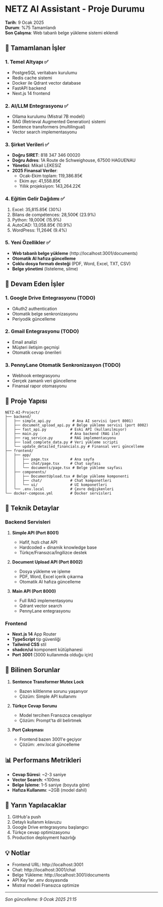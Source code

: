 # NETZ AI Assistant - Proje Durumu

**Tarih**: 9 Ocak 2025  
**Durum**: %75 Tamamlandı  
**Son Çalışma**: Web tabanlı belge yükleme sistemi eklendi

## 🎯 Tamamlanan İşler

### 1. Temel Altyapı ✅
- PostgreSQL veritabanı kurulumu
- Redis cache sistemi
- Docker ile Qdrant vector database
- FastAPI backend
- Next.js 14 frontend

### 2. AI/LLM Entegrasyonu ✅
- Ollama kurulumu (Mistral 7B modeli)
- RAG (Retrieval Augmented Generation) sistemi
- Sentence transformers (multilingual)
- Vector search implementasyonu

### 3. Şirket Verileri ✅
- **Doğru SIRET**: 818 347 346 00020
- **Doğru Adres**: 1A Route de Schweighouse, 67500 HAGUENAU
- **Yönetici**: Mikail LEKESIZ
- **2025 Finansal Veriler**:
  - Ocak-Ekim toplam: 119,386.85€
  - Ekim ayı: 41,558.85€
  - Yıllık projeksiyon: 143,264.22€

### 4. Eğitim Gelir Dağılımı ✅
1. Excel: 35,815.85€ (30%)
2. Bilans de compétences: 28,500€ (23.9%)
3. Python: 19,000€ (15.9%)
4. AutoCAD: 13,058.85€ (10.9%)
5. WordPress: 11,264€ (9.4%)

### 5. Yeni Özellikler ✅
- **Web tabanlı belge yükleme** (http://localhost:3001/documents)
- **Otomatik AI hafıza güncelleme**
- **Çoklu dosya formatı desteği** (PDF, Word, Excel, TXT, CSV)
- **Belge yönetimi** (listeleme, silme)

## 🚧 Devam Eden İşler

### 1. Google Drive Entegrasyonu (TODO)
- OAuth2 authentication
- Otomatik belge senkronizasyonu
- Periyodik güncelleme

### 2. Gmail Entegrasyonu (TODO)
- Email analizi
- Müşteri iletişim geçmişi
- Otomatik cevap önerileri

### 3. PennyLane Otomatik Senkronizasyon (TODO)
- Webhook entegrasyonu
- Gerçek zamanlı veri güncelleme
- Finansal rapor otomasyonu

## 📁 Proje Yapısı

```
NETZ-AI-Project/
├── backend/
│   ├── simple_api.py          # Ana AI servisi (port 8001)
│   ├── document_upload_api.py # Belge yükleme servisi (port 8002)
│   ├── fast_api.py           # Eski API (kullanılmıyor)
│   ├── main.py               # Ana backend (RAG ile)
│   ├── rag_service.py        # RAG implementasyonu
│   ├── load_complete_data.py # Veri yükleme scripti
│   └── update_detailed_financials.py # Finansal veri güncelleme
├── frontend/
│   ├── app/
│   │   ├── page.tsx          # Ana sayfa
│   │   ├── chat/page.tsx     # Chat sayfası
│   │   └── documents/page.tsx # Belge yükleme sayfası
│   ├── components/
│   │   ├── DocumentUpload.tsx # Belge yükleme komponenti
│   │   ├── chat/             # Chat komponetleri
│   │   └── ui/               # UI komponetleri
│   └── .env.local            # Çevre değişkenleri
└── docker-compose.yml        # Docker servisleri

```

## 🔧 Teknik Detaylar

### Backend Servisleri
1. **Simple API (Port 8001)**
   - Hafif, hızlı chat API
   - Hardcoded + dinamik knowledge base
   - Türkçe/Fransızca/İngilizce destek

2. **Document Upload API (Port 8002)**
   - Dosya yükleme ve işleme
   - PDF, Word, Excel içerik çıkarma
   - Otomatik AI hafıza güncelleme

3. **Main API (Port 8000)**
   - Full RAG implementasyonu
   - Qdrant vector search
   - PennyLane entegrasyonu

### Frontend
- **Next.js 14** App Router
- **TypeScript** tip güvenliği
- **Tailwind CSS** stil
- **shadcn/ui** komponent kütüphanesi
- **Port 3001** (3000 kullanımda olduğu için)

## 🐛 Bilinen Sorunlar

1. **Sentence Transformer Mutex Lock**
   - Bazen kilitlenme sorunu yaşanıyor
   - Çözüm: Simple API kullanımı

2. **Türkçe Cevap Sorunu**
   - Model tercihen Fransızca cevaplıyor
   - Çözüm: Prompt'ta dil belirtmek

3. **Port Çakışması**
   - Frontend bazen 3001'e geçiyor
   - Çözüm: .env.local güncelleme

## 📊 Performans Metrikleri

- **Cevap Süresi**: ~2-3 saniye
- **Vector Search**: <100ms
- **Belge İşleme**: 1-5 saniye (boyuta göre)
- **Hafıza Kullanımı**: ~2GB (model dahil)

## 🚀 Yarın Yapılacaklar

1. GitHub'a push
2. Detaylı kullanım kılavuzu
3. Google Drive entegrasyonu başlangıcı
4. Türkçe cevap optimizasyonu
5. Production deployment hazırlığı

## 💡 Notlar

- Frontend URL: http://localhost:3001
- Chat: http://localhost:3001/chat  
- Belge Yükleme: http://localhost:3001/documents
- API Key'ler .env dosyasında
- Mistral modeli Fransızca optimize

---
*Son güncelleme: 9 Ocak 2025 21:15*
